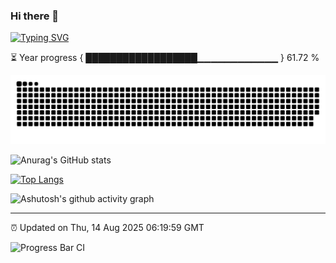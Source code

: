 ### Hi there 👋

[![Typing SVG](https://readme-typing-svg.demolab.com?font=Fira+Code&pause=1000&color=1878F7&width=435&lines=%E6%8B%89%E5%90%89%E5%A1%94%E5%B0%BC%E7%9A%84%E9%B9%A6%E9%B9%89%E4%BC%9A%E7%AC%91)](https://git.io/typing-svg)

⏳ Year progress { ██████████████████▁▁▁▁▁▁▁▁▁▁▁▁ } 61.72 %

<picture>
  <source media="(prefers-color-scheme: dark)" srcset="https://raw.githubusercontent.com/NotHimmel/NotHimmel/output/github-contribution-grid-snake-dark.svg">
  <source media="(prefers-color-scheme: light)" srcset="https://raw.githubusercontent.com/NotHimmel/NotHimmel/output/github-contribution-grid-snake.svg">
  <img alt="github contribution grid snake animation" src="https://raw.githubusercontent.com/NotHimmel/NotHimmel/output/github-contribution-grid-snake.svg">
</picture>

![Anurag's GitHub stats](https://github-readme-stats.vercel.app/api?username=NotHimmel&show_icons=true&theme=buefy)

[![Top Langs](https://github-readme-stats.vercel.app/api/top-langs/?username=NotHimmel&layout=compact)](https://github.com/anuraghazra/github-readme-stats)

![Ashutosh's github activity graph](https://github-readme-activity-graph.vercel.app/graph?username=NotHimmel&theme=minimal)

---

⏰ Updated on Thu, 14 Aug 2025 06:19:59 GMT

![Progress Bar CI](https://github.com/NotHimmel/NotHimmel/workflows/Progress%20Bar%20CI/badge.svg)
